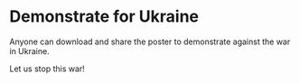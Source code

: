 # Demonstrate for Ukraine
Anyone can download and share the poster to demonstrate against the war in Ukraine.

Let us stop this war!
